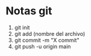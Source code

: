 #  Notas git
1. git init
2. git add (nombre del archivo)
3. git commit -m "X commit"
4. git push -u origin main
